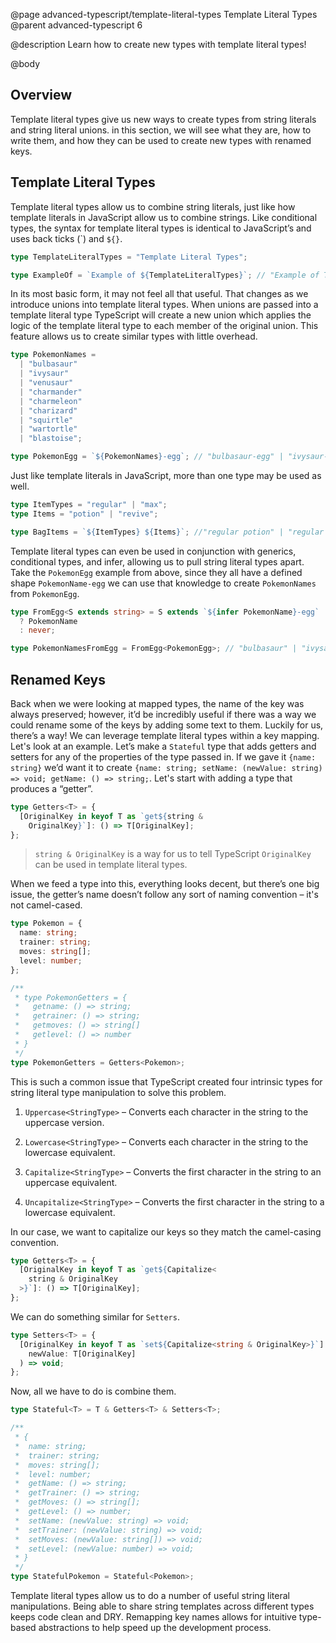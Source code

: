 @page advanced-typescript/template-literal-types Template Literal Types
@parent advanced-typescript 6

@description Learn how to create new types with template literal types!

@body

## Overview

Template literal types give us new ways to create types from string literals and string literal unions. in this section, we will see what they are, how to write them, and how they can be used to create new types with renamed keys.

## Template Literal Types

Template literal types allow us to combine string literals, just like how template literals in JavaScript allow us to combine strings. Like conditional types, the syntax for template literal types is identical to JavaScript’s and uses back ticks (\`) and `${}`.

```ts
type TemplateLiteralTypes = "Template Literal Types";

type ExampleOf = `Example of ${TemplateLiteralTypes}`; // "Example of Template Literal Types"
```

In its most basic form, it may not feel all that useful. That changes as we introduce unions into template literal types. When unions are passed into a template literal type TypeScript will create a new union which applies the logic of the template literal type to each member of the original union. This feature allows us to create similar types with little overhead.

```ts
type PokemonNames =
  | "bulbasaur"
  | "ivysaur"
  | "venusaur"
  | "charmander"
  | "charmeleon"
  | "charizard"
  | "squirtle"
  | "wartortle"
  | "blastoise";

type PokemonEgg = `${PokemonNames}-egg`; // "bulbasaur-egg" | "ivysaur-egg" | ...
```

Just like template literals in JavaScript, more than one type may be used as well.

```ts
type ItemTypes = "regular" | "max";
type Items = "potion" | "revive";

type BagItems = `${ItemTypes} ${Items}`; //"regular potion" | "regular revive" | "max potion" | "max revive"
```

Template literal types can even be used in conjunction with generics, conditional types, and infer, allowing us to pull string literal types apart. Take the `PokemonEgg` example from above, since they all have a defined shape `PokemonName-egg` we can use that knowledge to create `PokemonNames` from `PokemonEgg`.

```ts
type FromEgg<S extends string> = S extends `${infer PokemonName}-egg`
  ? PokemonName
  : never;

type PokemonNamesFromEgg = FromEgg<PokemonEgg>; // "bulbasaur" | "ivysaur" | ...
```

## Renamed Keys

Back when we were looking at mapped types, the name of the key was always preserved; however, it’d be incredibly useful if there was a way we could rename some of the keys by adding some text to them. Luckily for us, there’s a way! We can leverage template literal types within a key mapping. Let's look at an example. Let’s make a `Stateful` type that adds getters and setters for any of the properties of the type passed in. If we gave it `{name: string}` we’d want it to create `{name: string; setName: (newValue: string) => void; getName: () => string;`. Let's start with adding a type that produces a “getter”.

```ts
type Getters<T> = {
  [OriginalKey in keyof T as `get${string &
    OriginalKey}`]: () => T[OriginalKey];
};
```

> `string & OriginalKey` is a way for us to tell TypeScript `OriginalKey` can be used in template literal types.

When we feed a type into this, everything looks decent, but there’s one big issue, the getter’s name doesn’t follow any sort of naming convention – it's not camel-cased.

```ts
type Pokemon = {
  name: string;
  trainer: string;
  moves: string[];
  level: number;
};

/**
 * type PokemonGetters = {
 *   getname: () => string;
 *   getrainer: () => string;
 *   getmoves: () => string[]
 *   getlevel: () => number
 * }
 */
type PokemonGetters = Getters<Pokemon>;
```

This is such a common issue that TypeScript created four intrinsic types for string literal type manipulation to solve this problem.

1. `Uppercase<StringType>` – Converts each character in the string to the uppercase version.

2. `Lowercase<StringType>` – Converts each character in the string to the lowercase equivalent.

3. `Capitalize<StringType>` – Converts the first character in the string to an uppercase equivalent.

4. `Uncapitalize<StringType>` – Converts the first character in the string to a lowercase equivalent.

In our case, we want to capitalize our keys so they match the camel-casing convention.

```ts
type Getters<T> = {
  [OriginalKey in keyof T as `get${Capitalize<
    string & OriginalKey
  >}`]: () => T[OriginalKey];
};
```

We can do something similar for `Setters`.

```ts
type Setters<T> = {
  [OriginalKey in keyof T as `set${Capitalize<string & OriginalKey>}`]: (
    newValue: T[OriginalKey]
  ) => void;
};
```

Now, all we have to do is combine them.

```ts
type Stateful<T> = T & Getters<T> & Setters<T>;

/**
 * {
 *  name: string;
 *  trainer: string;
 *  moves: string[];
 *  level: number;
 *  getName: () => string;
 *  getTrainer: () => string;
 *  getMoves: () => string[];
 *  getLevel: () => number;
 *  setName: (newValue: string) => void;
 *  setTrainer: (newValue: string) => void;
 *  setMoves: (newValue: string[]) => void;
 *  setLevel: (newValue: number) => void;
 * }
 */
type StatefulPokemon = Stateful<Pokemon>;
```

Template literal types allow us to do a number of useful string literal manipulations. Being able to share string templates across different types keeps code clean and DRY. Remapping key names allows for intuitive type-based abstractions to help speed up the development process.
